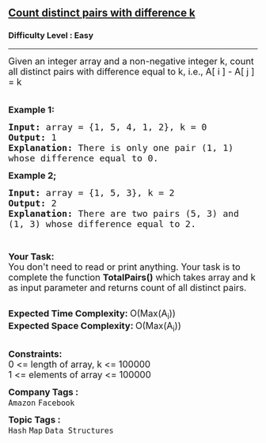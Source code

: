 <h2><a href="https://practice.geeksforgeeks.org/problems/count-distinct-pairs-with-difference-k1233/1?utm_source=gfg&utm_medium=article&utm_campaign=bottom_sticky_on_article">Count distinct pairs with difference k</a></h2><h3>Difficulty Level : Easy</h3><hr><div class="problems_problem_content__Xm_eO"><p><span style="font-size:18px">Given an integer array and a non-negative integer k, count all distinct pairs with difference equal to k, i.e., A[ i ] - A[ j ] = k<br>
&nbsp;</span></p>

<p><span style="font-size:18px"><strong>Example 1:</strong></span></p>

<pre><span style="font-size:18px"><strong>Input: </strong>array = {1, 5, 4, 1, 2}, k = 0
<strong>Output: </strong>1
<strong>Explanation: </strong>There is only one pair (1, 1)
whose difference equal to 0.</span>
</pre>

<p><span style="font-size:18px"><strong>Example 2;</strong></span></p>

<pre><span style="font-size:18px"><strong>Input: </strong>array = {1, 5, 3}, k = 2</span>
<span style="font-size:18px"><strong>Output: </strong>2
<strong>Explanation: </strong>There are two pairs (5, 3) and 
(1, 3) whose difference equal to 2.</span>
</pre>

<p>&nbsp;</p>

<p><span style="font-size:18px"><strong>Your Task:</strong><br>
You don't need to read or print anything. Your task is to complete the function&nbsp;<strong>TotalPairs()</strong>&nbsp;which takes array and k as input parameter and returns count of all distinct pairs.</span><br>
&nbsp;</p>

<p><span style="font-size:18px"><strong>Expected Time Complexity:&nbsp;</strong>O(Max(A<sub>i</sub>))<br>
<strong>Expected Space Complexity:&nbsp;</strong>O(Max(A<sub>i</sub>))</span><br>
&nbsp;</p>

<p><span style="font-size:18px"><strong>Constraints:</strong><br>
0 &lt;= length of array, k &lt;= 100000</span><br>
<span style="font-size:18px">1 &lt;= elements of array &lt;= 100000</span></p>
</div><p><span style=font-size:18px><strong>Company Tags : </strong><br><code>Amazon</code>&nbsp;<code>Facebook</code>&nbsp;<br><p><span style=font-size:18px><strong>Topic Tags : </strong><br><code>Hash</code>&nbsp;<code>Map</code>&nbsp;<code>Data Structures</code>&nbsp;